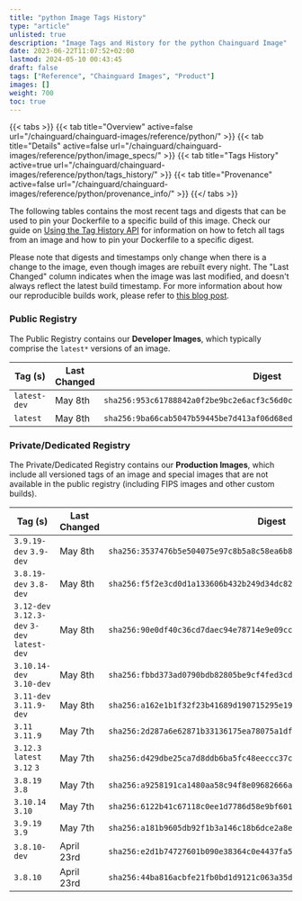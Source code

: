 ```yaml
---
title: "python Image Tags History"
type: "article"
unlisted: true
description: "Image Tags and History for the python Chainguard Image"
date: 2023-06-22T11:07:52+02:00
lastmod: 2024-05-10 00:43:45
draft: false
tags: ["Reference", "Chainguard Images", "Product"]
images: []
weight: 700
toc: true
---
```


{{< tabs >}}
{{< tab title="Overview" active=false url="/chainguard/chainguard-images/reference/python/" >}}
{{< tab title="Details" active=false url="/chainguard/chainguard-images/reference/python/image_specs/" >}}
{{< tab title="Tags History" active=true url="/chainguard/chainguard-images/reference/python/tags_history/" >}}
{{< tab title="Provenance" active=false url="/chainguard/chainguard-images/reference/python/provenance_info/" >}}
{{</ tabs >}}

The following tables contains the most recent tags and digests that can be used to pin your Dockerfile to a specific build of this image. Check our guide on [Using the Tag History API](/chainguard/chainguard-images/using-the-tag-history-api/) for information on how to fetch all tags from an image and how to pin your Dockerfile to a specific digest.

Please note that digests and timestamps only change when there is a change to the image, even though images are rebuilt every night. The "Last Changed" column indicates when the image was last modified, and doesn't always reflect the latest build timestamp. For more information about how our reproducible builds work, please refer to [this blog post](https://www.chainguard.dev/unchained/reproducing-chainguards-reproducible-image-builds).

### Public Registry
The Public Registry contains our **Developer Images**, which typically comprise the `latest*` versions of an image.

| Tag (s)       | Last Changed | Digest                                                                    |
|---------------|--------------|---------------------------------------------------------------------------|
|  `latest-dev` | May 8th      | `sha256:953c61788842a0f2be9bc2e6acf3c56d0c9f48fe01bdb12402d27fab3b0a25cf` |
|  `latest`     | May 8th      | `sha256:9ba66cab5047b59445be7d413af06d68edf2d7ad26f9f4b2277f37f3229f429c` |


### Private/Dedicated Registry
The Private/Dedicated Registry contains our **Production Images**, which include all versioned tags of an image and special images that are not available in the public registry (including FIPS images and other custom builds).

| Tag (s)                                       | Last Changed | Digest                                                                    |
|-----------------------------------------------|--------------|---------------------------------------------------------------------------|
|  `3.9.19-dev` `3.9-dev`                       | May 8th      | `sha256:3537476b5e504075e97c8b5a8c58ea6b8970603e8982f493cff8459e12b18dfe` |
|  `3.8.19-dev` `3.8-dev`                       | May 8th      | `sha256:f5f2e3cd0d1a133606b432b249d34dc829e31bf30cbdffa830577a1a32ecc6d1` |
|  `3.12-dev` `3.12.3-dev` `3-dev` `latest-dev` | May 8th      | `sha256:90e0df40c36cd7daec94e78714e9e09cc5a1e6aa8f974bf78222ff70fb73ce99` |
|  `3.10.14-dev` `3.10-dev`                     | May 8th      | `sha256:fbbd373ad0790bdb82805be9cf4fed3cdb97ca84df9128e3c50e19edeab8a8cb` |
|  `3.11-dev` `3.11.9-dev`                      | May 8th      | `sha256:a162e1b1f32f23b41689d190715295e19594c272361b6f30a513ba353c2f04c9` |
|  `3.11` `3.11.9`                              | May 7th      | `sha256:2d287a6e62871b33136175ea78075a1df1bcb89e287338981ac15e8e8cb6e70a` |
|  `3.12.3` `latest` `3.12` `3`                 | May 7th      | `sha256:d429dbe25ca7d8ddb6ba5fc48eeccc37c83deffde148e391cd4af8d40a932eb6` |
|  `3.8.19` `3.8`                               | May 7th      | `sha256:a9258191ca1480aa58c94f8e09682666aaedcae9b3b063a723285fad42ba9df7` |
|  `3.10.14` `3.10`                             | May 7th      | `sha256:6122b41c67118c0ee1d7786d58e9bf6019fceaf82b857a818693910c210508cf` |
|  `3.9.19` `3.9`                               | May 7th      | `sha256:a181b9605db92f1b3a146c18b6dce2a8e25cdee2a0fc297e9e635637bc07b3a1` |
|  `3.8.10-dev`                                 | April 23rd   | `sha256:e2d1b74727601b090e38364c0e4437fa5e5dfb694977cee500fe1b05a82e43e4` |
|  `3.8.10`                                     | April 23rd   | `sha256:44ba816acbfe21fb0bd1d9121c063a35dca1ab51dc3a7d4025f96f58b416c132` |

